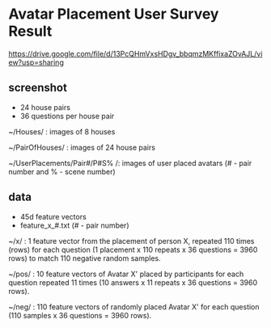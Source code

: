 # Avatar Placement User Survey Result


https://drive.google.com/file/d/13PcQHmVxsHDgv_bbqmzMKffixaZOvAJL/view?usp=sharing

screenshot
---------------------------------------------------------------------------------------------------------------------------------------
- 24 house pairs
- 36 questions per house pair

~/Houses/ : images of 8 houses

~/PairOfHouses/ : images of 24 house pairs

~/UserPlacements/Pair#/P#S% /: images of user placed avatars (# - pair number and % - scene number)


data
---------------------------------------------------------------------------------------------------------------------------------------
- 45d feature vectors
- feature_x_#.txt (# - pair number)

~/x/ : 1 feature vector from the placement of person X, repeated 110 times (rows) for each question (1 placement x 110 repeats x 36 questions = 3960 rows) to match 110 negative random samples.

~/pos/ : 10 feature vectors of Avatar X' placed by participants for each question repeated 11 times (10 answers x 11 repeats x 36 questions = 3960 rows).

~/neg/ : 110 feature vectors of randomly placed Avatar X' for each question (110 samples x 36 questions = 3960 rows).


